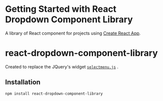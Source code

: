 # Getting Started with React Dropdown Component Library

A library of React component for projects using [Create React App](https://github.com/facebook/create-react-app).

# react-dropdown-component-library

Created to replace the JQuery's widget [`selectmenu.js`](https://github.com/jquery/jquery-ui/blob/main/ui/widgets/selectmenu.js)  .

## Installation

```
npm install react-dropdown-component-library
```
